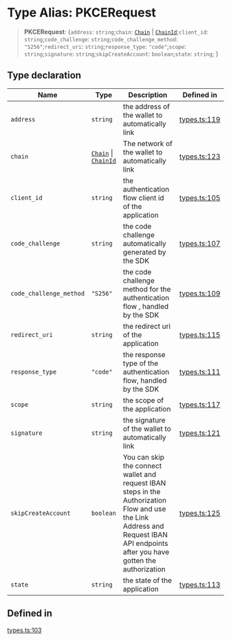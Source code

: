 # Type Alias: PKCERequest

> **PKCERequest**: \{`address`: `string`;`chain`: [`Chain`](/docs/packages/sdk/type-aliases/Chain.md) \| [`ChainId`](/docs/packages/sdk/type-aliases/ChainId.md);`client_id`: `string`;`code_challenge`: `string`;`code_challenge_method`: `"S256"`;`redirect_uri`: `string`;`response_type`: `"code"`;`scope`: `string`;`signature`: `string`;`skipCreateAccount`: `boolean`;`state`: `string`; \}

## Type declaration

| Name | Type | Description | Defined in |
| ------ | ------ | ------ | ------ |
| `address` | `string` | the address of the wallet to automatically link | [types.ts:119](https://github.com/monerium/js-monorepo/blob/main/packages/sdk/src/types.ts#L119) |
| `chain` | [`Chain`](/docs/packages/sdk/type-aliases/Chain.md) \| [`ChainId`](/docs/packages/sdk/type-aliases/ChainId.md) | The network of the wallet to automatically link | [types.ts:123](https://github.com/monerium/js-monorepo/blob/main/packages/sdk/src/types.ts#L123) |
| `client_id` | `string` | the authentication flow client id of the application | [types.ts:105](https://github.com/monerium/js-monorepo/blob/main/packages/sdk/src/types.ts#L105) |
| `code_challenge` | `string` | the code challenge automatically generated by the SDK | [types.ts:107](https://github.com/monerium/js-monorepo/blob/main/packages/sdk/src/types.ts#L107) |
| `code_challenge_method` | `"S256"` | the code challenge method for the authentication flow , handled by the SDK | [types.ts:109](https://github.com/monerium/js-monorepo/blob/main/packages/sdk/src/types.ts#L109) |
| `redirect_uri` | `string` | the redirect uri of the application | [types.ts:115](https://github.com/monerium/js-monorepo/blob/main/packages/sdk/src/types.ts#L115) |
| `response_type` | `"code"` | the response type of the authentication flow, handled by the SDK | [types.ts:111](https://github.com/monerium/js-monorepo/blob/main/packages/sdk/src/types.ts#L111) |
| `scope` | `string` | the scope of the application | [types.ts:117](https://github.com/monerium/js-monorepo/blob/main/packages/sdk/src/types.ts#L117) |
| `signature` | `string` | the signature of the wallet to automatically link | [types.ts:121](https://github.com/monerium/js-monorepo/blob/main/packages/sdk/src/types.ts#L121) |
| `skipCreateAccount` | `boolean` | You can skip the connect wallet and request IBAN steps in the Authorization Flow and use the Link Address and Request IBAN API endpoints after you have gotten the authorization | [types.ts:125](https://github.com/monerium/js-monorepo/blob/main/packages/sdk/src/types.ts#L125) |
| `state` | `string` | the state of the application | [types.ts:113](https://github.com/monerium/js-monorepo/blob/main/packages/sdk/src/types.ts#L113) |

## Defined in

[types.ts:103](https://github.com/monerium/js-monorepo/blob/main/packages/sdk/src/types.ts#L103)
